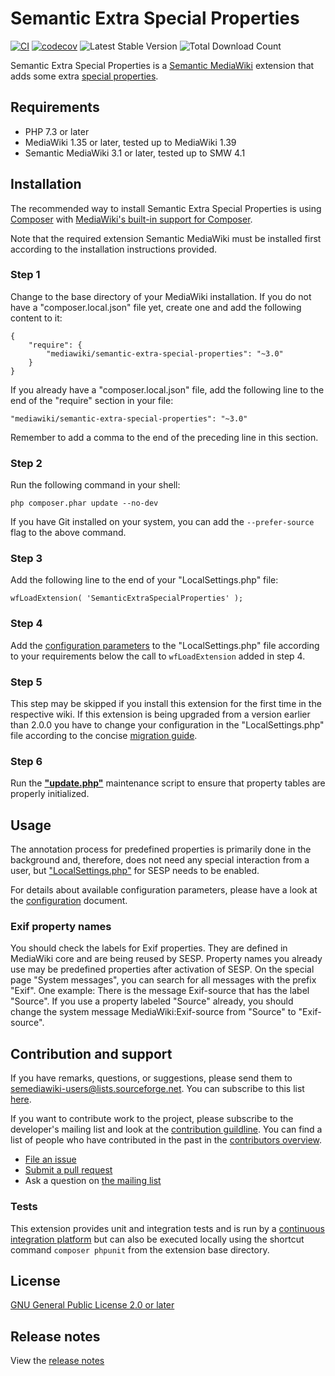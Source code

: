 # Semantic Extra Special Properties
[![CI](https://github.com/SemanticMediaWiki/SemanticExtraSpecialProperties/actions/workflows/ci.yaml/badge.svg)](https://github.com/SemanticMediaWiki/SemanticExtraSpecialProperties/actions/workflows/ci.yaml)
[![codecov](https://codecov.io/gh/SemanticMediaWiki/SemanticExtraSpecialProperties/branch/master/graph/badge.svg?token=NP47aFjC7X)](https://codecov.io/gh/SemanticMediaWiki/SemanticExtraSpecialProperties)
![Latest Stable Version](https://img.shields.io/packagist/v/mediawiki/semantic-extra-special-properties.svg)
![Total Download Count](https://img.shields.io/packagist/dt/mediawiki/semantic-extra-special-properties.svg)

Semantic Extra Special Properties is a [Semantic MediaWiki][smw] extension that 
adds some extra [special properties].


## Requirements

- PHP 7.3 or later
- MediaWiki 1.35 or later, tested up to MediaWiki 1.39
- Semantic MediaWiki 3.1 or later, tested up to SMW 4.1


## Installation

The recommended way to install Semantic Extra Special Properties is using [Composer](http://getcomposer.org) 
with [MediaWiki's built-in support for Composer](https://www.mediawiki.org/wiki/Composer).

Note that the required extension Semantic MediaWiki must be installed first according to the installation
instructions provided.

### Step 1

Change to the base directory of your MediaWiki installation. If you do not have a "composer.local.json" file yet,
create one and add the following content to it:

```
{
	"require": {
		"mediawiki/semantic-extra-special-properties": "~3.0"
	}
}
```

If you already have a "composer.local.json" file, add the following line to the end of the "require"
section in your file:

    "mediawiki/semantic-extra-special-properties": "~3.0"

Remember to add a comma to the end of the preceding line in this section.

### Step 2

Run the following command in your shell:

    php composer.phar update --no-dev

If you have Git installed on your system, you can add the `--prefer-source` flag to the above command.

### Step 3

Add the following line to the end of your "LocalSettings.php" file:

    wfLoadExtension( 'SemanticExtraSpecialProperties' );

### Step 4

Add the [configuration parameters](/docs/configuration.md) to the "LocalSettings.php" file according to your
requirements below the call to `wfLoadExtension` added in step 4.

### Step 5

This step may be skipped if you install this extension for the first time in the respective wiki.
If this extension is being upgraded from a version earlier than 2.0.0 you have to change your configuration
in the "LocalSettings.php" file according to the concise [migration guide](/docs/migration-to-200.md).

### Step 6

Run the **["update.php"][mw-update]** maintenance script to ensure that property tables are properly
initialized.


## Usage

The annotation process for predefined properties is primarily done in the background and, therefore, does not need
any special interaction from a user, but ["LocalSettings.php"][mw-localsettings] for SESP needs to be enabled. 

For details about available configuration parameters, please have a look at the [configuration](docs/configuration.md)
document.

### Exif property names
You should check the labels for Exif properties. They are defined in MediaWiki core and are being reused by SESP.
Property names you already use may be predefined properties after activation of SESP. On the special page
"System messages", you can search for all messages with the prefix "Exif". One example: There is the message
Exif-source that has the label "Source". If you use a property labeled "Source" already, you should change the system
message MediaWiki:Exif-source from "Source" to "Exif-source". 

## Contribution and support

If you have remarks, questions, or suggestions, please send them to semediawiki-users@lists.sourceforge.net.
You can subscribe to this list [here](http://sourceforge.net/mailarchive/forum.php?forum_name=semediawiki-user).

If you want to contribute work to the project, please subscribe to the developer's mailing list and look at the
[contribution guildline](/CONTRIBUTING.md). You can find a list of people who have contributed in the past
in the [contributors overview][contributors].

* [File an issue](https://github.com/SemanticMediaWiki/SemanticExtraSpecialProperties/issues)
* [Submit a pull request](https://github.com/SemanticMediaWiki/SemanticExtraSpecialProperties/pulls)
* Ask a question on [the mailing list](https://semantic-mediawiki.org/wiki/Mailing_list)

### Tests

This extension provides unit and integration tests and is run by a [continuous integration platform][github-actions]
but can also be executed locally using the shortcut command `composer phpunit` from the extension base directory.

## License

[GNU General Public License 2.0 or later][license]

## Release notes

View the [release notes](RELEASE-NOTES.md)

[composer]: https://getcomposer.org/
[license]: https://www.gnu.org/copyleft/gpl.html
[mwcomposer]: https://www.mediawiki.org/wiki/Composer
[smw]: https://www.semantic-mediawiki.org/wiki/Semantic_MediaWiki
[github-actions]: https://docs.github.com/en/actions
[mw-testing]: https://www.mediawiki.org/wiki/Manual:PHP_unit_testing
[mw-update]: https://www.mediawiki.org/wiki/Manual:Update.php
[mw-localsettings]: https://www.mediawiki.org/wiki/Localsettings
[contributors]: https://github.com/SemanticMediaWiki/SemanticExtraSpecialProperties/graphs/contributors
[semver]: https://semver.org/
[special properties]: https://www.semantic-mediawiki.org/wiki/Help:Special_properties
